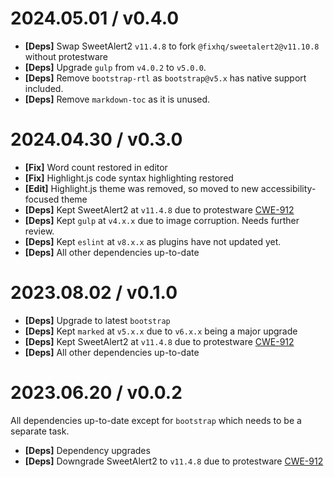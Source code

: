 
2024.05.01 / v0.4.0
====================
  * **[Deps]** Swap SweetAlert2 `v11.4.8` to fork `@fixhq/sweetalert2@v11.10.8` without protestware
  * **[Deps]** Upgrade `gulp` from `v4.0.2` to `v5.0.0`.
  * **[Deps]** Remove `bootstrap-rtl` as `bootstrap@v5.x` has native support included.
  * **[Deps]** Remove `markdown-toc` as it is unused.

2024.04.30 / v0.3.0
====================
  * **[Fix]** Word count restored in editor
  * **[Fix]** Highlight.js code syntax highlighting restored
  * **[Edit]** Highlight.js theme was removed, so moved to new accessibility-focused theme
  * **[Deps]** Kept SweetAlert2 at `v11.4.8` due to protestware [CWE-912](https://github.com/advisories/GHSA-qq6h-5g6j-q3cm)
  * **[Deps]** Kept `gulp` at `v4.x.x` due to image corruption. Needs further review.
  * **[Deps]** Kept `eslint` at `v8.x.x` as plugins have not updated yet.
  * **[Deps]** All other dependencies up-to-date

2023.08.02 / v0.1.0
====================
  * **[Deps]** Upgrade to latest `bootstrap`
  * **[Deps]** Kept `marked` at `v5.x.x` due to `v6.x.x` being a major upgrade
  * **[Deps]** Kept SweetAlert2 at `v11.4.8` due to protestware [CWE-912](https://github.com/advisories/GHSA-qq6h-5g6j-q3cm)
  * **[Deps]** All other dependencies up-to-date

2023.06.20 / v0.0.2
====================
All dependencies up-to-date except for `bootstrap` which needs to be a separate task.
  * **[Deps]** Dependency upgrades
  * **[Deps]** Downgrade SweetAlert2 to `v11.4.8` due to protestware [CWE-912](https://github.com/advisories/GHSA-qq6h-5g6j-q3cm)
